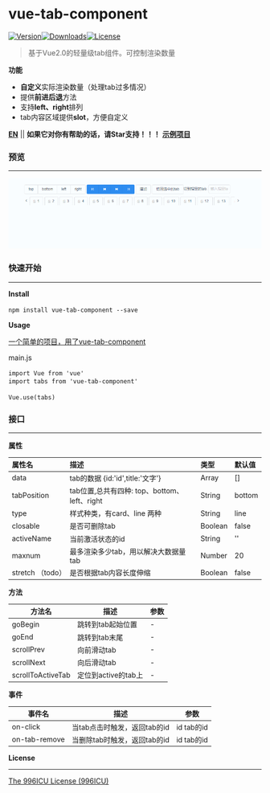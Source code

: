 # vue-tab-component

[![Version](http://img.shields.io/npm/v/vue-tab-component.svg)](https://www.npmjs.com/package/vue-tab-component)[![Downloads](http://img.shields.io/npm/dm/vue-tab-component.svg)](https://www.npmjs.com/package/vue-tab-component)[![License](https://img.shields.io/npm/l/vue-tab-component.svg?style=flat)](https://opensource.org/licenses/MIT)

> 基于Vue2.0的轻量级tab组件。可控制渲染数量

**功能**

- **自定义**实际渲染数量（处理tab过多情况）
- 提供**前进后退**方法
- 支持**left、right**排列
- tab内容区域提供**slot**，方便自定义

**[EN](README.md)** || **如果它对你有帮助的话，请Star支持！！！**
**[示例项目](https://github.com/qq240814476/vue-tab-component-demo)**

### 预览

------

![demo](static/vue-tab-component.gif)

### 快速开始

------

**Install**

`npm install vue-tab-component --save`

**Usage**

[一个简单的项目，用了vue-tab-component](https://github.com/qq240814476/vue-tab-component-demo)

main.js

```vue
import Vue from 'vue'
import tabs from 'vue-tab-component'

Vue.use(tabs)
```

### 接口

---

**属性**

| 属性名           | 描述                                         | 类型    | 默认值 |
| :--------------- | :------------------------------------------- | :------ | :----- |
| data             | tab的数据    {id:'id',title:'文字'}          | Array   | []     |
| tabPosition      | tab位置,总共有四种: top、bottom、left、right | String  | bottom |
| type             | 样式种类，有card、line 两种                  | String  | line   |
| closable         | 是否可删除tab                                | Boolean | false  |
| activeName       | 当前激活状态的id                             | String  | ''     |
| maxnum           | 最多渲染多少tab，用以解决大数据量tab         | Number  | 20     |
| stretch （todo） | 是否根据tab内容长度伸缩                      | Boolean | false  |

**方法**

| 方法名            | 描述                | 参数 |
| ----------------- | ------------------- | ---- |
| goBegin           | 跳转到tab起始位置   | -    |
| goEnd             | 跳转到tab末尾       | -    |
| scrollPrev        | 向前滑动tab         | -    |
| scrollNext        | 向后滑动tab         | -    |
| scrollToActiveTab | 定位到active的tab上 | -    |

**事件**

| 事件名        | 描述                         | 参数       |
| ------------- | ---------------------------- | ---------- |
| on-click      | 当tab点击时触发，返回tab的id | id tab的id |
| on-tab-remove | 当删除tab时触发，返回tab的id | id tab的id |




**License**

------

[The 996ICU License (996ICU)](LICENSE)
